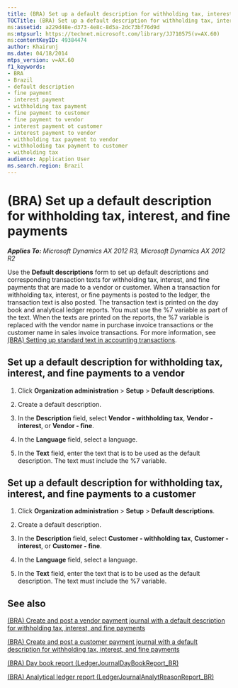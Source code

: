 ```yaml
---
title: (BRA) Set up a default description for withholding tax, interest, and fine payments
TOCTitle: (BRA) Set up a default description for withholding tax, interest, and fine payments
ms:assetid: a229d48e-d373-4e8c-8d5a-2dc73bf76d9d
ms:mtpsurl: https://technet.microsoft.com/library/JJ710575(v=AX.60)
ms:contentKeyID: 49384474
author: Khairunj
ms.date: 04/18/2014
mtps_version: v=AX.60
f1_keywords:
- BRA
- Brazil
- default description
- fine payment
- interest payment
- withholding tax payment
- fine payment to customer
- fine payment to vendor
- interest payment ot customer
- interest payment to vendor
- withholding tax payment to vendor
- withholoding tax payment to customer
- witholding tax
audience: Application User
ms.search.region: Brazil
---
```


# (BRA) Set up a default description for withholding tax, interest, and fine payments 


_**Applies To:** Microsoft Dynamics AX 2012 R3, Microsoft Dynamics AX 2012 R2_

Use the **Default descriptions** form to set up default descriptions and corresponding transaction texts for withholding tax, interest, and fine payments that are made to a vendor or customer. When a transaction for withholding tax, interest, or fine payments is posted to the ledger, the transaction text is also posted. The transaction text is printed on the day book and analytical ledger reports. You must use the %7 variable as part of the text. When the texts are printed on the reports, the %7 variable is replaced with the vendor name in purchase invoice transactions or the customer name in sales invoice transactions. For more information, see [(BRA) Setting up standard text in accounting transactions](bra-setting-up-standard-text-in-accounting-transactions.md).

## Set up a default description for withholding tax, interest, and fine payments to a vendor

1.  Click **Organization administration** \> **Setup** \> **Default descriptions**.

2.  Create a default description.

3.  In the **Description** field, select **Vendor - withholding tax**, **Vendor - interest**, or **Vendor - fine**.

4.  In the **Language** field, select a language.

5.  In the **Text** field, enter the text that is to be used as the default description. The text must include the %7 variable.

## Set up a default description for withholding tax, interest, and fine payments to a customer

1.  Click **Organization administration** \> **Setup** \> **Default descriptions**.

2.  Create a default description.

3.  In the **Description** field, select **Customer - withholding tax**, **Customer - interest**, or **Customer - fine**.

4.  In the **Language** field, select a language.

5.  In the **Text** field, enter the text that is to be used as the default description. The text must include the %7 variable.

## See also

[(BRA) Create and post a vendor payment journal with a default description for withholding tax, interest, and fine payments](bra-create-and-post-a-vendor-payment-journal-with-a-default-description-for-withholding-tax-interest-and-fine-payments.md)

[(BRA) Create and post a customer payment journal with a default description for withholding tax, interest, and fine payments](bra-create-and-post-a-customer-payment-journal-with-a-default-description-for-withholding-tax-interest-and-fine-payments.md)

[(BRA) Day book report (LedgerJournalDayBookReport\_BR)](https://technet.microsoft.com/library/jj710413\(v=ax.60\))

[(BRA) Analytical ledger report (LedgerJournalAnalytReasonReport\_BR)](https://technet.microsoft.com/library/jj710455\(v=ax.60\))

  


